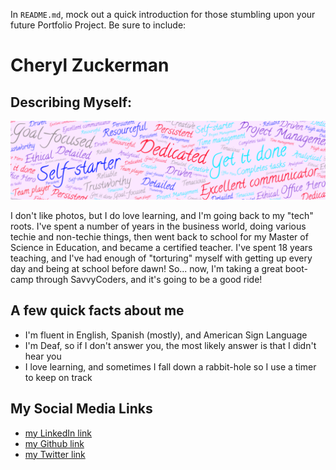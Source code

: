 In `README.md`, mock out a quick introduction for those stumbling upon your future Portfolio Project. Be sure to include:


# Cheryl Zuckerman

## Describing Myself:

![I'm self-starting, dedicated, resourceful](myattributes.png)

I don't like photos, but I do love learning, and I'm going back to my "tech" roots. I've spent a number of years in the business world, doing various techie and non-techie things, then went back to school for my Master of Science in Education, and became a certified teacher. I've spent 18 years teaching, and I've had enough of "torturing" myself with getting up every day and being at school before dawn! So... now, I'm taking a great boot-camp through SavvyCoders, and it's going to be a good ride!

## A few quick facts about me

+ I'm fluent in English, Spanish (mostly), and American Sign Language
+ I'm Deaf, so if I don't answer you, the most likely answer is that I didn't hear you
+ I love learning, and sometimes I fall down a rabbit-hole so I use a timer to keep on track

## My Social Media Links

- [my LinkedIn link](https://www.linkedin.com/in/czuckerman/)
- [my Github link](https://github.com/macwizard3)
- [my Twitter link](https://twitter.com/CZtech)
